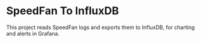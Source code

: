 # SpeedFan To InfluxDB

This project reads SpeedFan logs and exports them to InfluxDB, for charting and alerts in Grafana.